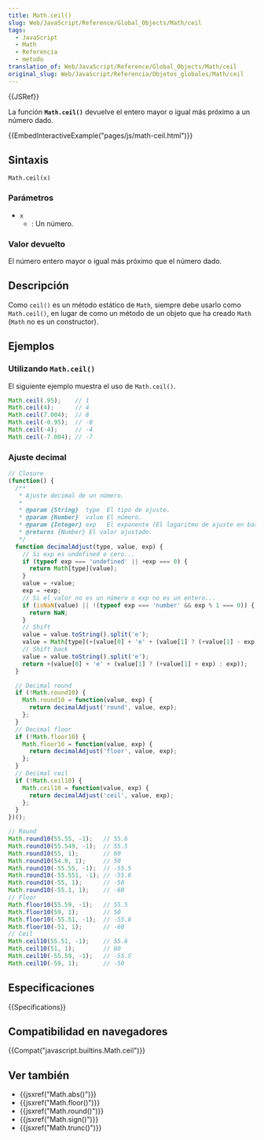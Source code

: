 ```yaml
---
title: Math.ceil()
slug: Web/JavaScript/Reference/Global_Objects/Math/ceil
tags:
  - JavaScript
  - Math
  - Referencia
  - metodo
translation_of: Web/JavaScript/Reference/Global_Objects/Math/ceil
original_slug: Web/JavaScript/Referencia/Objetos_globales/Math/ceil
---
```


{{JSRef}}

La función **`Math.ceil()`** devuelve el entero mayor o igual más próximo a un número dado.

{{EmbedInteractiveExample("pages/js/math-ceil.html")}}

## Sintaxis

```
Math.ceil(x)
```

### Parámetros

- `x`
  - : Un número.

### Valor devuelto

El número entero mayor o igual más próximo que el número dado.

## Descripción

Como `ceil()` es un método estático de `Math`, siempre debe usarlo como `Math.ceil()`, en lugar de como un método de un objeto que ha creado `Math` (`Math` no es un constructor).

## Ejemplos

### Utilizando `Math.ceil()`

El siguiente ejemplo muestra el uso de `Math.ceil()`.

```js
Math.ceil(.95);    // 1
Math.ceil(4);      // 4
Math.ceil(7.004);  // 8
Math.ceil(-0.95);  // -0
Math.ceil(-4);     // -4
Math.ceil(-7.004); // -7
```

### Ajuste decimal

```js
// Closure
(function() {
  /**
   * Ajuste decimal de un número.
   *
   * @param {String}  type  El tipo de ajuste.
   * @param {Number}  value El número.
   * @param {Integer} exp   El exponente (El logaritmo de ajuste en base 10).
   * @returns {Number} El valor ajustado.
   */
  function decimalAdjust(type, value, exp) {
    // Si exp es undefined o cero...
    if (typeof exp === 'undefined' || +exp === 0) {
      return Math[type](value);
    }
    value = +value;
    exp = +exp;
    // Si el valor no es un número o exp no es un entero...
    if (isNaN(value) || !(typeof exp === 'number' && exp % 1 === 0)) {
      return NaN;
    }
    // Shift
    value = value.toString().split('e');
    value = Math[type](+(value[0] + 'e' + (value[1] ? (+value[1] - exp) : -exp)));
    // Shift back
    value = value.toString().split('e');
    return +(value[0] + 'e' + (value[1] ? (+value[1] + exp) : exp));
  }

  // Decimal round
  if (!Math.round10) {
    Math.round10 = function(value, exp) {
      return decimalAdjust('round', value, exp);
    };
  }
  // Decimal floor
  if (!Math.floor10) {
    Math.floor10 = function(value, exp) {
      return decimalAdjust('floor', value, exp);
    };
  }
  // Decimal ceil
  if (!Math.ceil10) {
    Math.ceil10 = function(value, exp) {
      return decimalAdjust('ceil', value, exp);
    };
  }
})();

// Round
Math.round10(55.55, -1);   // 55.6
Math.round10(55.549, -1);  // 55.5
Math.round10(55, 1);       // 60
Math.round10(54.9, 1);     // 50
Math.round10(-55.55, -1);  // -55.5
Math.round10(-55.551, -1); // -55.6
Math.round10(-55, 1);      // -50
Math.round10(-55.1, 1);    // -60
// Floor
Math.floor10(55.59, -1);   // 55.5
Math.floor10(59, 1);       // 50
Math.floor10(-55.51, -1);  // -55.6
Math.floor10(-51, 1);      // -60
// Ceil
Math.ceil10(55.51, -1);    // 55.6
Math.ceil10(51, 1);        // 60
Math.ceil10(-55.59, -1);   // -55.5
Math.ceil10(-59, 1);       // -50
```

## Especificaciones

{{Specifications}}

## Compatibilidad en navegadores

{{Compat("javascript.builtins.Math.ceil")}}

## Ver también

- {{jsxref("Math.abs()")}}
- {{jsxref("Math.floor()")}}
- {{jsxref("Math.round()")}}
- {{jsxref("Math.sign()")}}
- {{jsxref("Math.trunc()")}}
